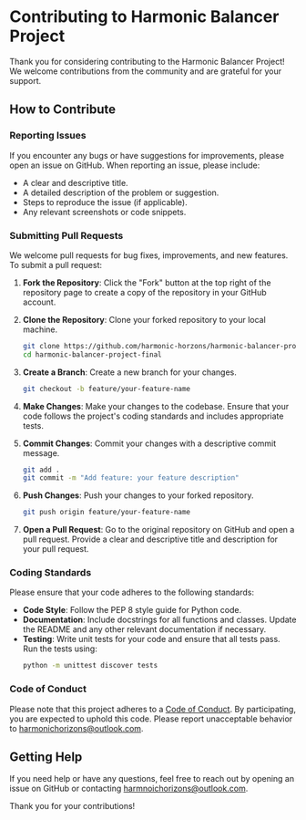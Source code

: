 # Contributing to Harmonic Balancer Project

Thank you for considering contributing to the Harmonic Balancer Project! We welcome contributions from the community and are grateful for your support.

## How to Contribute

### Reporting Issues

If you encounter any bugs or have suggestions for improvements, please open an issue on GitHub. When reporting an issue, please include:

- A clear and descriptive title.
- A detailed description of the problem or suggestion.
- Steps to reproduce the issue (if applicable).
- Any relevant screenshots or code snippets.

### Submitting Pull Requests

We welcome pull requests for bug fixes, improvements, and new features. To submit a pull request:

1. **Fork the Repository**: Click the "Fork" button at the top right of the repository page to create a copy of the repository in your GitHub account.

2. **Clone the Repository**: Clone your forked repository to your local machine.
    ```sh
    git clone https://github.com/harmonic-horzons/harmonic-balancer-project-final.git
    cd harmonic-balancer-project-final
    ```

3. **Create a Branch**: Create a new branch for your changes.
    ```sh
    git checkout -b feature/your-feature-name
    ```

4. **Make Changes**: Make your changes to the codebase. Ensure that your code follows the project's coding standards and includes appropriate tests.

5. **Commit Changes**: Commit your changes with a descriptive commit message.
    ```sh
    git add .
    git commit -m "Add feature: your feature description"
    ```

6. **Push Changes**: Push your changes to your forked repository.
    ```sh
    git push origin feature/your-feature-name
    ```

7. **Open a Pull Request**: Go to the original repository on GitHub and open a pull request. Provide a clear and descriptive title and description for your pull request.

### Coding Standards

Please ensure that your code adheres to the following standards:

- **Code Style**: Follow the PEP 8 style guide for Python code.
- **Documentation**: Include docstrings for all functions and classes. Update the README and any other relevant documentation if necessary.
- **Testing**: Write unit tests for your code and ensure that all tests pass. Run the tests using:
    ```sh
    python -m unittest discover tests
    ```

### Code of Conduct

Please note that this project adheres to a [Code of Conduct](CODE_OF_CONDUCT.md). By participating, you are expected to uphold this code. Please report unacceptable behavior to [harmonichorizons@outlook.com](mailto:harmonichorizons@outlook.com).

## Getting Help

If you need help or have any questions, feel free to reach out by opening an issue on GitHub or contacting [harmnoichorizons@outlook.com](mailto:harmonichorizons@outlook.com).

Thank you for your contributions!